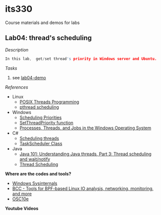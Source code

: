 # its330
Course materials and demos for labs


## Lab04: thread's scheduling


_Description_
```c
In this lab,  get/set thread's priority in Windows server and Ubuntu.
```

_Tasks_

1. see [lab04-demo](./lab04-demo.txt)


_References_
* Linux
  * [POSIX Threads Programming](https://computing.llnl.gov/tutorials/pthreads/)
  * [pthread scheduling](http://man7.org/linux/man-pages/man3/pthread_getschedparam.3.html)
* Windows
  * [Scheduling Priorities](https://docs.microsoft.com/en-us/windows/win32/procthread/scheduling-priorities)
  * [SetThreadPriority function](https://docs.microsoft.com/en-us/windows/win32/api/processthreadsapi/nf-processthreadsapi-setthreadpriority?redirectedfrom=MSDN)
  * [Processes, Threads, and Jobs in the Windows Operating System](https://www.microsoftpressstore.com/articles/article.aspx?p=2233328&seqNum=7)
* C#
  * [Scheduling threads](https://docs.microsoft.com/en-us/dotnet/standard/threading/scheduling-threads)
  * [TaskScheduler Class](https://docs.microsoft.com/en-us/dotnet/api/system.threading.tasks.taskscheduler?view=netframework-4.8)
* Java
  * [Java 101: Understanding Java threads, Part 3: Thread scheduling and wait/notify](https://www.javaworld.com/article/2071214/java-101--understanding-java-threads--part-3--thread-scheduling-and-wait-notify.html)
  * [Thread Scheduling](https://www.math.uni-hamburg.de/doc/java/tutorial/essential/threads/priority.html)


**Where are the codes and tools?**
* [Windows Sysinternals](https://docs.microsoft.com/en-us/sysinternals/)
* [BCC - Tools for BPF-based Linux IO analysis, networking, monitoring, and more](https://github.com/iovisor/bcc)
* [OSC10e](https://github.com/greggagne/osc10e)


**Youtube Videos**




